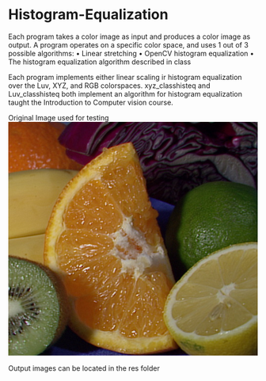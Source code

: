 # Histogram-Equalization

Each program takes a color image as input and produces a color
image as output. A program operates on a specific color space, and uses 1 out of 3 possible algorithms:
• Linear stretching
• OpenCV histogram equalization
• The histogram equalization algorithm described in class

Each program implements either linear scaling ir histogram equalization over the Luv, XYZ, and RGB colorspaces.
xyz_classhisteq and Luv_classhisteq both implement an algorithm for histogram equalization taught the Introduction to Computer vision course.

Original Image used for testing
![](res/fruit.jpg)

Output images can be located in the res folder
